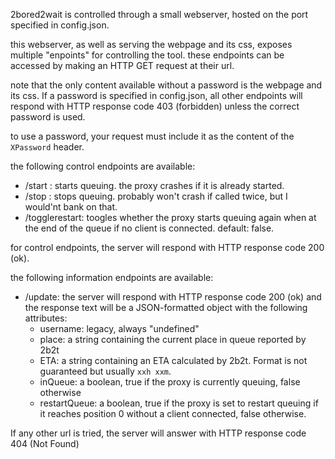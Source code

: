 2bored2wait is controlled through a small webserver, hosted on the port specified in config.json.

this webserver, as well as serving the webpage and its css, exposes multiple "enpoints" for controlling the tool. these endpoints can be accessed by making an HTTP GET request at their url.

note that the only content available without a password is the webpage and its css. If a password is specified in config.json, all other endpoints will respond with HTTP response code 403 (forbidden) unless the correct password is used.

to use a password, your request must include it as the content of the `XPassword` header.

the following control endpoints are available:
- /start : starts queuing. the proxy crashes if it is already started.
- /stop : stops queuing. probably won't crash if called twice, but I would'nt bank on that.
- /togglerestart: toogles whether the proxy starts queuing again when at the end of the queue if no client is connected. default: false.

for control endpoints, the server will respond with HTTP response code 200 (ok).

the following information endpoints are available:
- /update: the server will respond with HTTP response code 200 (ok) and the response text will be a JSON-formatted object with the following attributes:  
    - username: legacy, always "undefined"  
    - place: a string containing the current place in queue reported by 2b2t
    - ETA: a string containing an ETA calculated by 2b2t. Format is not guaranteed but usually `xxh xxm`.
    - inQueue: a boolean, true if the proxy is currently queuing, false otherwise
    - restartQueue: a boolean, true if the proxy is set to restart   queuing if it reaches position 0 without a client connected, false otherwise.

If any other url is tried, the server will answer with HTTP response code 404 (Not Found)